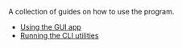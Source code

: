 A collection of guides on how to use the program.

- [Using the GUI app](gui.html)
- [Running the CLI utilities](cli.html)
